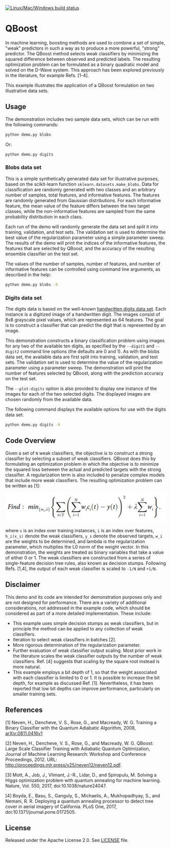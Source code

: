 [![Linux/Mac/Windows build status](
  https://circleci.com/gh/dwave-examples/qboost.svg?style=svg)](
  https://circleci.com/gh/dwave-examples/qboost)

# QBoost

In machine learning, boosting methods are used to combine a set of simple,
"weak" predictors in such a way as to produce a more powerful, "strong"
predictor.  The QBoost method selects weak classifiers by minimizing the squared
difference between observed and predicted labels.  The resulting optimization
problem can be formulated as a binary quadratic model and solved on the D-Wave
system.  This approach has been explored previously in the literature, for
example Refs. [1-4].

This example illustrates the application of a QBoost formulation on two
illustrative data sets.

## Usage

The demonstration includes two sample data sets, which can be run with the
following commands:

```bash
python demo.py blobs
```

Or:

```bash
python demo.py digits
```

### Blobs data set

This is a simple synthetically generated data set for illustrative purposes,
based on the scikit-learn function `sklearn.datasets.make_blobs`.  Data for
classification are randomly generated with two classes and an arbitrary number
of samples, total features, and informative features.  The features are randomly
generated from Gaussian distributions.  For each informative feature, the mean
value of the feature differs between the two target classes, while the
non-informative features are sampled from the same probability distribution in
each class.

Each run of the demo will randomly generate the data set and split it into
training, validation, and test sets.  The validation set is used to determine
the best value of the regularization parameter using a simple parameter sweep.
The results of the demo will print the indices of the informative features, the
features that are selected by QBoost, and the accuracy of the resulting ensemble
classifier on the test set.

The values of the number of samples, number of features, and number of
informative features can be controlled using command line arguments, as
described in the help:

```bash
python demo.py blobs -h
```

### Digits data set

The digits data is based on the well-known [handwritten digits data
set](https://scikit-learn.org/stable/datasets/toy_dataset.html#optical-recognition-of-handwritten-digits-dataset).
Each instance is a digitized image of a handwritten digit.  The images consist
of 8x8 grayscale pixel values, which are represented as 64 features.  The goal
is to construct a classifier that can predict the digit that is represented by
an image.

This demonstration constructs a binary classification problem using images for any two
of the available ten digits, as specified by the `--digit1` and `--digit2`
command line options (the defaults are 0 and 1).  As with the blobs data set,
the available data are first split into training, validation, and test sets.
The validation set is used to determine the value of the regularization
parameter using a parameter sweep.  The demonstration will print the number of
features selected by QBoost, along with the prediction accuracy on the test set.

The `--plot-digits` option is also provided to display one instance of the
images for each of the two selected digits.  The displayed images are chosen
randomly from the available data.

The following command displays the available options for use with the digits
data set:

```bash
python demo.py digits -h
```

## Code Overview

Given a set of `N` weak classifiers, the objective is to construct a strong
classifier by selecting a subset of weak classifiers.  QBoost does this by
formulating an optimization problem in which the objective is to minimize the
squared loss between the actual and predicted targets with the strong
classifier.  A regularization term is also included to penalize complex models
that include more weak classifiers.  The resulting optimization problem can be
written as [1]:

![Objective](images/objective.png)

where `s` is an index over training instances, `i` is an index over features,
`h_i(x_s)` denote the weak classifiers, `y_s` denote the observed targets, `w_i`
are the weights to be determined, and lambda is the regularization parameter,
which multiplies the L0 norm of the weight vector.  In this demonstration, the
weights are treated as binary variables that take a value of either 0 or 1.  The
weak classifiers are constructed from a series of single-feature decision tree
rules, also known as decision stumps.  Following Refs. [1,4], the output of each
weak classifier is scaled to `-1/N` and `+1/N`.

## Disclaimer

This demo and its code are intended for demonstration purposes only and are not
designed for performance.  There are a variety of additional considerations, not
addressed in the example code, which should be considered as part of a more
detailed implementation.  These include:

- This example uses simple decision stumps as weak classifiers, but in principle
  the method can be applied to any collection of weak classifiers.
- Iteration to select weak classifiers in batches [2].
- More rigorous determination of the regularization parameter.
- Further evaluation of weak classifier output scaling.  Most prior work in the
  literature scales the weak classifier outputs by the number of weak
  classifiers.  Ref. [4] suggests that scaling by the square root instead
  is more natural.
- This example employs a bit depth of 1, so that the weight associated with each
  classifier is limited to 0 or 1.  It is possible to increase the bit depth,
  for example as discussed Ref. [1].  Nevertheless, it has been reported
  that low bit depths can improve performance, particularly on smaller training
  sets.

## References

[1] Neven, H., Dencheve, V. S., Rose, G., and Macready, W. G.  Training a Binary
Classifier with the Quantum Adiabatic Algorithm, 2008,
[arXiv:0811.0416v1](https://arxiv.org/pdf/0811.0416.pdf)

[2] Neven, H., Dencheve, V. S., Rose, G., and Macready, W. G.  QBoost: Large Scale
Classifier Training with Adiabatic Quantum Optimization, Journal of Machine
Learning Research: Workshop and Conference Proceedings, 2012.  URL:
http://proceedings.mlr.press/v25/neven12/neven12.pdf.

[3] Mott, A., Job, J., Vlimant, J.-R., Lidar, D., and Spiropulu, M.  Solving a Higgs
optimization problem with quantum annealing for machine learning.  Nature,
Vol. 550, 2017, doi:10.1038/nature24047.

[4] Boyda, E., Basu, S., Ganguly, S., Michaelis, A., Mukhopadhyay, S., and Nemani,
R. R.  Deploying a quantum annealing processor to detect tree cover in aerial
imagery of California.  PLoS One, 2017, doi:10.1371/journal.pone.0172505.

## License

Released under the Apache License 2.0. See [LICENSE](LICENSE) file.
